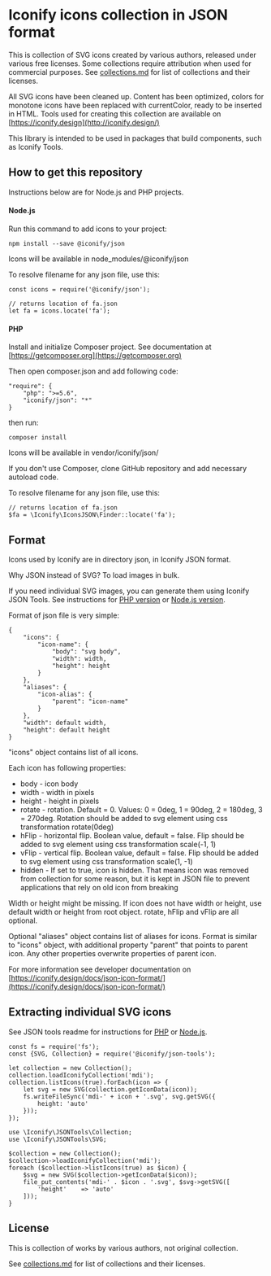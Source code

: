 # Iconify icons collection in JSON format

This is collection of SVG icons created by various authors, released under various free licenses. Some collections require attribution when used for commercial purposes. See [collections.md](./collections.md) for list of collections and their licenses.

All SVG icons have been cleaned up. Content has been optimized, colors for monotone icons have been replaced with currentColor, ready to be inserted in HTML. Tools used for creating this collection are available on [https://iconify.design](http://iconify.design/)

This library is intended to be used in packages that build components, such as Iconify Tools.


## How to get this repository

Instructions below are for Node.js and PHP projects.


#### Node.js

Run this command to add icons to your project:

```
npm install --save @iconify/json
```

Icons will be available in node_modules/@iconify/json

To resolve filename for any json file, use this:

```
const icons = require('@iconify/json');

// returns location of fa.json
let fa = icons.locate('fa');
```


#### PHP

Install and initialize Composer project. See documentation at [https://getcomposer.org](https://getcomposer.org)

Then open composer.json and add following code:

```
"require": {
    "php": ">=5.6",
    "iconify/json": "*"
}
```

then run:

```
composer install
```

Icons will be available in vendor/iconify/json/

If you don't use Composer, clone GitHub repository and add necessary autoload code.

To resolve filename for any json file, use this:

```
// returns location of fa.json
$fa = \Iconify\IconsJSON\Finder::locate('fa');
```


## Format

Icons used by Iconify are in directory json, in Iconify JSON format.

Why JSON instead of SVG? To load images in bulk. 

If you need individual SVG images, you can generate them using Iconify JSON Tools. See instructions for [PHP version](https://github.com/iconify-design/json-tools.php) or [Node.js version](https://github.com/iconify-design/json-tools.js).


Format of json file is very simple:

```
{
    "icons": {
        "icon-name": {
            "body": "svg body",
            "width": width,
            "height": height
        }
    },
    "aliases": {
        "icon-alias": {
            "parent": "icon-name"
        }
    },
    "width": default width,
    "height": default height
}
```

"icons" object contains list of all icons.

Each icon has following properties:
* body - icon body
* width - width in pixels
* height - height in pixels
* rotate - rotation. Default = 0. Values: 0 = 0deg, 1 = 90deg, 2 = 180deg, 3 = 270deg. Rotation should be added to svg element using css transformation rotate(0deg)
* hFlip - horizontal flip. Boolean value, default = false. Flip should be added to svg element using css transformation scale(-1, 1)
* vFlip - vertical flip. Boolean value, default = false. Flip should be added to svg element using css transformation scale(1, -1)
* hidden - If set to true, icon is hidden. That means icon was removed from collection for some reason, but it is kept in JSON file to prevent applications that rely on old icon from breaking

Width or height might be missing. If icon does not have width or height, use default width or height from root object.
rotate, hFlip and vFlip are all optional.

Optional "aliases" object contains list of aliases for icons. Format is similar to "icons" object, with additional property "parent" that points to parent icon. Any other properties overwrite properties of parent icon.

For more information see developer documentation on [https://iconify.design/docs/json-icon-format/](https://iconify.design/docs/json-icon-format/)

## Extracting individual SVG icons

See JSON tools readme for instructions for [PHP](https://github.com/iconify-design/json-tools.php) or [Node.js](https://github.com/iconify-design/json-tools.js).

```
const fs = require('fs');
const {SVG, Collection} = require('@iconify/json-tools');

let collection = new Collection();
collection.loadIconifyCollection('mdi');
collection.listIcons(true).forEach(icon => {
    let svg = new SVG(collection.getIconData(icon));
    fs.writeFileSync('mdi-' + icon + '.svg', svg.getSVG({
        height: 'auto'
    }));
});
```

```
use \Iconify\JSONTools\Collection;
use \Iconify\JSONTools\SVG;

$collection = new Collection();
$collection->loadIconifyCollection('mdi');
foreach ($collection->listIcons(true) as $icon) {
    $svg = new SVG($collection->getIconData($icon));
    file_put_contents('mdi-' . $icon . '.svg', $svg->getSVG([
        'height'    => 'auto'
    ]));
}
```

## License

This is collection of works by various authors, not original collection.

See [collections.md](./collections.md) for list of collections and their licenses.
